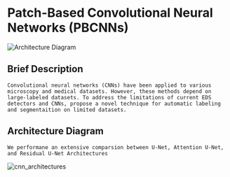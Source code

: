 # Patch-Based Convolutional Neural Networks (PBCNNs)

![Architecture Diagram](https://github.com/user-attachments/assets/569751a3-e109-4aae-af28-ca312123d3e8)

## Brief Description
``
Convolutional neural networks (CNNs) have been applied to various microscopy and medical datasets.
However, these methods depend on large-labeled datasets. To address the limitations of current EDS detectors and CNNs,
propose a novel technique for automatic labeling and segmentaition on limited datasets. 
``
## Architecture Diagram
`
We performane an extensive comparsion between U-Net, Attention U-Net, and Residual U-Net Architectures
`

![cnn_architectures](https://github.com/user-attachments/assets/0e39ef85-f607-4651-a520-2c898cc55288)


